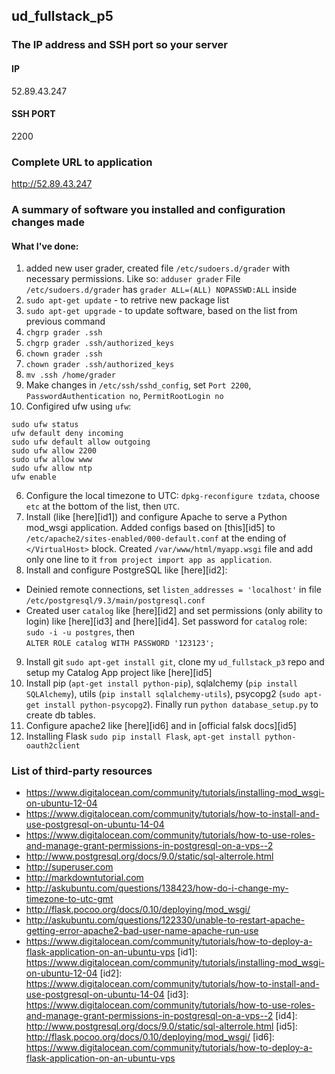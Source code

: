## ud_fullstack_p5
### The IP address and SSH port so your server
#### IP
52.89.43.247
#### SSH PORT
2200
### Complete URL to application
http://52.89.43.247
### A summary of software you installed and configuration changes made
#### What I've done:
1. added new user grader, created file `/etc/sudoers.d/grader` with necessary permissions. Like so: `adduser grader` File `/etc/sudoers.d/grader` has `grader ALL=(ALL) NOPASSWD:ALL` inside
2. `sudo apt-get update` - to retrive new package list
3. `sudo apt-get upgrade` - to update software, based on the list from previous command
4. `chgrp grader .ssh`
5. `chgrp grader .ssh/authorized_keys`
5. `chown grader .ssh`
6. `chown grader .ssh/authorized_keys`
6. `mv .ssh /home/grader`
4. Make changes in `/etc/ssh/sshd_config`, set `Port 2200`, `PasswordAuthentication no`, `PermitRootLogin no`
5. Configired ufw using `ufw`:

  ```{r tidy=FALSE}
sudo ufw status
ufw default deny incoming
sudo ufw default allow outgoing
sudo ufw allow 2200
sudo ufw allow www
sudo ufw allow ntp
ufw enable
```

6. Configure the local timezone to UTC: `dpkg-reconfigure tzdata`, choose `etc` at the bottom of the list, then `UTC`.
7. Install (like [here][id1]) and configure Apache to serve a Python mod_wsgi application. Added configs based on [this][id5] to `/etc/apache2/sites-enabled/000-default.conf` at the ending of `</VirtualHost>` block. Created `/var/www/html/myapp.wsgi` file and add only one line to it `from project import app as application`.
8. Install and configure PostgreSQL like [here][id2]:
  - Deinied remote connections, set `listen_addresses = 'localhost'` in file<br> `/etc/postgresql/9.3/main/postgresql.conf`
  - Created user `catalog` like [here][id2] and set permissions (only ability to login) like [here][id3] and [here][id4]. Set password for `catalog` role: `sudo -i -u postgres`, then <br> `ALTER ROLE catalog WITH PASSWORD '123123';`
9. Install git `sudo apt-get install git`, clone my `ud_fullstack_p3` repo and setup my Catalog App project like [here][id5]
10. Install pip (`apt-get install python-pip`), sqlalchemy (`pip install SQLAlchemy`), utils (`pip install sqlalchemy-utils`), psycopg2 (`sudo apt-get install python-psycopg2`). Finally run `python database_setup.py` to create db tables.
11. Configure apache2 like [here][id6] and in [official falsk docs][id5]
12. Installing Flask `sudo pip install Flask`, `apt-get install python-oauth2client`

### List of third-party resources
* https://www.digitalocean.com/community/tutorials/installing-mod_wsgi-on-ubuntu-12-04
* https://www.digitalocean.com/community/tutorials/how-to-install-and-use-postgresql-on-ubuntu-14-04
* https://www.digitalocean.com/community/tutorials/how-to-use-roles-and-manage-grant-permissions-in-postgresql-on-a-vps--2
* http://www.postgresql.org/docs/9.0/static/sql-alterrole.html
* http://superuser.com
* http://markdowntutorial.com
* http://askubuntu.com/questions/138423/how-do-i-change-my-timezone-to-utc-gmt
* http://flask.pocoo.org/docs/0.10/deploying/mod_wsgi/
* http://askubuntu.com/questions/122330/unable-to-restart-apache-getting-error-apache2-bad-user-name-apache-run-use
* https://www.digitalocean.com/community/tutorials/how-to-deploy-a-flask-application-on-an-ubuntu-vps
[id1]: https://www.digitalocean.com/community/tutorials/installing-mod_wsgi-on-ubuntu-12-04
[id2]: https://www.digitalocean.com/community/tutorials/how-to-install-and-use-postgresql-on-ubuntu-14-04
[id3]: https://www.digitalocean.com/community/tutorials/how-to-use-roles-and-manage-grant-permissions-in-postgresql-on-a-vps--2
[id4]: http://www.postgresql.org/docs/9.0/static/sql-alterrole.html
[id5]: http://flask.pocoo.org/docs/0.10/deploying/mod_wsgi/
[id6]: https://www.digitalocean.com/community/tutorials/how-to-deploy-a-flask-application-on-an-ubuntu-vps

